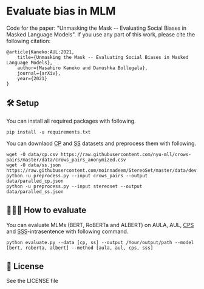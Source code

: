 # Evaluate bias in MLM

Code for the paper: "Unmasking the Mask -- Evaluating Social Biases in Masked Language Models". If you use any part of this work, please cite the following citation:
```
@article{Kaneko:AUL:2021,
    title={Unmasking the Mask -- Evaluating Social Biases in Masked Language Models},
    author={Masahiro Kaneko and Danushka Bollegala},
    journal={arXiv},
    year={2021}
}
```
## 🛠 Setup

You can install all required packages with following.
```
pip install -u requirements.txt
```

You can downlaod [CP](https://github.com/nyu-mll/crows-pairs) and [SS](https://github.com/moinnadeem/StereoSet) datasets and preprocess them with following.
```
wget -O data/cp.csv https://raw.githubusercontent.com/nyu-mll/crows-pairs/master/data/crows_pairs_anonymized.csv
wget -O data/ss.json https://raw.githubusercontent.com/moinnadeem/StereoSet/master/data/dev.json
python -u preprocess.py --input crows_pairs --output data/paralled_cp.json
python -u preprocess.py --input stereoset --output data/paralled_ss.json
```


## 🧑🏻‍💻 How to evaluate
You can evaluate MLMs (BERT, RoBERTa and ALBERT) on AULA, AUL, [CPS](https://www.aclweb.org/anthology/2020.emnlp-main.154/) and [SSS](https://arxiv.org/abs/2004.09456)-intrasentence with following command.
```
python evaluate.py --data [cp, ss] --output /Your/output/path --model [bert, roberta, albert] --method [aula, aul, cps, sss]
```

## 📜 License
See the LICENSE file
